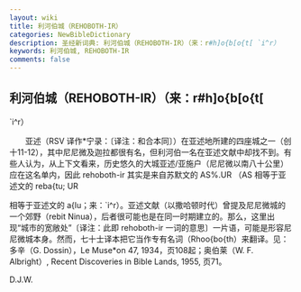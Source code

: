 ```yaml
---
layout: wiki
title: 利河伯城（REHOBOTH-IR）
categories: NewBibleDictionary
description: 圣经新词典: 利河伯城（REHOBOTH-IR）（来：r#h]o{b[o{t[ `i^r）
keywords: 利河伯城, REHOBOTH-IR
comments: false
---
```


## 利河伯城（REHOBOTH-IR）（来：r#h]o{b[o{t[

`i^r）

　　亚述（RSV 译作*宁录：〔译注：和合本同〕）在亚述地所建的四座城之一（创十11-12），其中尼尼微及迦拉都很有名，但利河伯一名在亚述文献中却找不到。有些人认为，从上下文看来，历史悠久的大城亚述/亚施户（尼尼微以南八十公里）应在这名单内，因此 rehoboth-ir 其实是来自苏默文的 AS%.UR （AS 相等于亚述文的 reba{tu; UR

相等于亚述文的 a{lu；来：`i^r）。亚述文献（以撒哈顿时代）曾提及尼尼微城的一个郊野（rebit Ninua），后者很可能也是在同一时期建立的。那么，这里出现“城市的宽敞处”〔译注：此即 rehoboth-ir 一词的意思〕一片语，可能是形容尼尼微城本身。然而，七十士译本把它当作专有名词（Rhoo{bo{th）来翻译。见：多辛（G. Dossin），Le Muse*on 47, 1934，页108起；奥伯莱（W. F. Albright）, Recent Discoveries in Bible Lands, 1955, 页71。

D.J.W.








